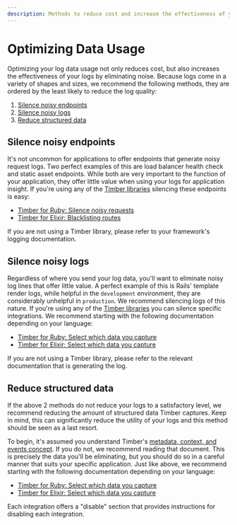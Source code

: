 ```yaml
---
description: Methods to reduce cost and increase the effectiveness of your logs.
---
```

# Optimizing Data Usage

Optimizing your log data usage not only reduces cost, but also increases the effectiveness of your logs by eliminating noise. Because logs come in a variety of shapes and sizes, we recommend the following methods, they are ordered by the least likely to reduce the log quality:

1. [Silence noisy endpoints](#silence-noisy-endpoints)
2. [Silence noisy logs](#slience-noisy-logs)
3. [Reduce structured data](#reduce-structured-data)

## Silence noisy endpoints

It's not uncommon for applications to offer endpoints that generate noisy request logs. Two perfect examples of this are load balancer health check and static asset endpoints. While both are very important to the function of your application, they offer little value when using your logs for application insight. If you're using any of the [Timber libraries](/languages) silencing these endpoints is easy:

* [Timber for Ruby: Silence noisy requests](/languages/ruby/configuration/silence-noisy-requests)
* [Timber for Elixir: Blacklisting routes](/languages/elixir/configuration/blacklisting-routes)

If you are not using a Timber library, please refer to your framework's logging documentation.

## Silence noisy logs

Regardless of where you send your log data, you'll want to eliminate noisy log lines that offer little value. A perfect example of this is Rails' template render logs, while helpful in the `development` environment, they are considerably unhelpful in `production`. We recommend silencing logs of this nature. If you're using any of the [Timber libraries](/languages) you can silence specific integrations. We recommend starting with the following documentation depending on your language:

* [Timber for Ruby: Select which data you capture](/languages/ruby/configuration/select-which-data-you-capture)
* [Timber for Elixir: Select which data you capture](/languages/elixir/configuration/select-which-data-you-capture)

If you are not using a Timber library, please refer to the relevant documentation that is generating the log.

## Reduce structured data

If the above 2 methods do not reduce your logs to a satisfactory level, we recommend reducing the amount of structured data Timber captures. Keep in mind, this can significantly reduce the utility of your logs and this method should be seen as a last resort.

To begin, it's assumed you understand Timber's [metadata, context, and events concept](/concepts/metadata-context-and-events). If you do not, we recommend reading that document. This is precisely the data you'll be eliminating, but you should do so in a careful manner that suits your specific application. Just like above, we recommend starting with the following documentation depending on your language:

* [Timber for Ruby: Select which data you capture](/languages/ruby/configuration/select-which-data-you-capture)
* [Timber for Elixir: Select which data you capture](/languages/elixir/configuration/select-which-data-you-capture)

Each integration offers a "disable" section that provides instructions for disabling each integration.
